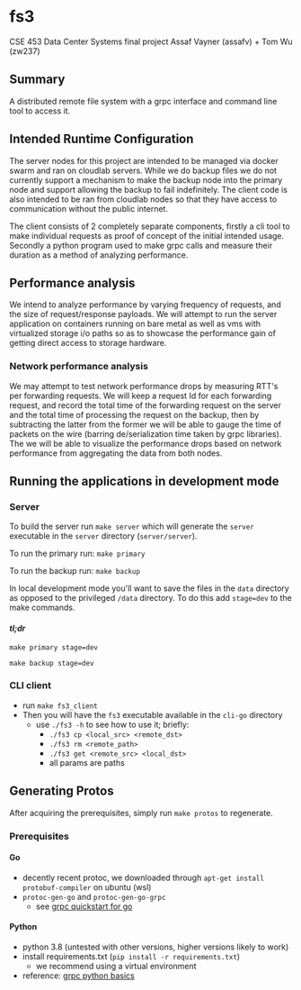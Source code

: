 # fs3

CSE 453 Data Center Systems final project
Assaf Vayner (assafv) + Tom Wu (zw237)

## Summary
A distributed remote file system with a grpc interface and command line tool to access it.

## Intended Runtime Configuration
The server nodes for this project are intended to be managed via docker swarm and ran on cloudlab servers.
While we do backup files we do not currently support a mechanism to make the backup node into the primary node and support allowing the backup to fail indefinitely.
The client code is also intended to be ran from cloudlab nodes so that they have access to communication without the public internet.

The client consists of 2 completely separate components, firstly a cli tool to make individual requests as proof of concept of the initial intended usage.
Secondly a python program used to make grpc calls and measure their duration as a method of analyzing performance.

## Performance analysis
We intend to analyze performance by varying frequency of requests, and the size of request/response payloads.
We will attempt to run the server application on containers running on bare metal as well as vms with virtualized storage i/o paths so as to showcase the performance gain of getting direct access to storage hardware.

### Network performance analysis
We may attempt to test network performance drops by measuring RTT's per forwarding requests.
We will keep a request Id for each forwarding request, and record the total time of the forwarding request on the server and the total time of processing the request on the backup, then by subtracting the latter from the former we will be able to gauge the time of packets on the wire (barring de/serialization time taken by grpc libraries).
The we will be able to visualize the performance drops based on network performance from aggregating the data from both nodes.

## Running the applications in development mode
### Server
To build the server run `make server` which will generate the `server` executable in the `server` directory (`server/server`).

To run the primary run: `make primary`

To run the backup run: `make backup`

In local development mode you'll want to save the files in the `data` directory as opposed to the privileged `/data` directory. To do this add `stage=dev` to the make commands.

#### *tl;dr*
`make primary stage=dev`

`make backup stage=dev`

### CLI client
- run `make fs3_client`
- Then you will have the `fs3` executable available in the `cli-go` directory
  - use `./fs3 -h` to see how to use it; briefly:
    - `./fs3 cp <local_src> <remote_dst>`
    - `./fs3 rm <remote_path>`
    - `./fs3 get <remote_src> <local_dst>`
    - all params are paths

## Generating Protos
After acquiring the prerequisites, simply run `make protos` to regenerate.

### Prerequisites
#### Go
- decently recent protoc, we downloaded through `apt-get install protobuf-compiler` on ubuntu (wsl)
- `protoc-gen-go` and `protoc-gen-go-grpc`
  - see [grpc quickstart for go](https://grpc.io/docs/languages/go/quickstart/)

#### Python
- python 3.8 (untested with other versions, higher versions likely to work)
- install requirements.txt (`pip install -r requirements.txt`)
  - we recommend using a virtual environment
- reference: [grpc python basics](https://grpc.io/docs/languages/python/basics/)
